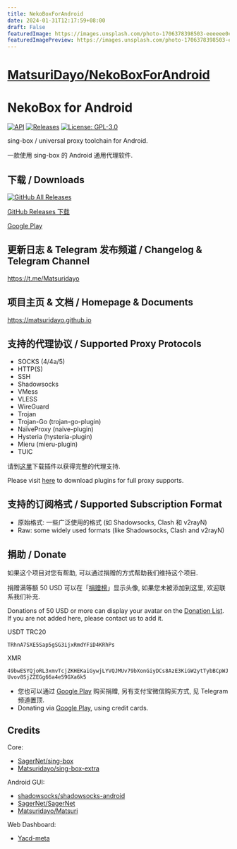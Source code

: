 ```yaml
---
title: NekoBoxForAndroid
date: 2024-01-31T12:17:59+08:00
draft: False
featuredImage: https://images.unsplash.com/photo-1706378398503-eeeeee0c1b16?ixid=M3w0NjAwMjJ8MHwxfHJhbmRvbXx8fHx8fHx8fDE3MDY2NzQ0OTF8&ixlib=rb-4.0.3
featuredImagePreview: https://images.unsplash.com/photo-1706378398503-eeeeee0c1b16?ixid=M3w0NjAwMjJ8MHwxfHJhbmRvbXx8fHx8fHx8fDE3MDY2NzQ0OTF8&ixlib=rb-4.0.3
---
```


# [MatsuriDayo/NekoBoxForAndroid](https://github.com/MatsuriDayo/NekoBoxForAndroid)

# NekoBox for Android

[![API](https://img.shields.io/badge/API-21%2B-brightgreen.svg?style=flat)](https://android-arsenal.com/api?level=21)
[![Releases](https://img.shields.io/github/v/release/MatsuriDayo/NekoBoxForAndroid)](https://github.com/MatsuriDayo/NekoBoxForAndroid/releases)
[![License: GPL-3.0](https://img.shields.io/badge/license-GPL--3.0-orange.svg)](https://www.gnu.org/licenses/gpl-3.0)

sing-box / universal proxy toolchain for Android.

一款使用 sing-box 的 Android 通用代理软件.

## 下载 / Downloads

[![GitHub All Releases](https://img.shields.io/github/downloads/Matsuridayo/NekoBoxForAndroid/total?label=downloads-total&logo=github&style=flat-square)](https://github.com/Matsuridayo/NekoBoxForAndroid/releases)

[GitHub Releases 下载](https://github.com/Matsuridayo/NekoBoxForAndroid/releases)

[Google Play](https://play.google.com/store/apps/details?id=moe.nb4a)

## 更新日志 & Telegram 发布频道 / Changelog & Telegram Channel

https://t.me/Matsuridayo

## 项目主页 & 文档 / Homepage & Documents

https://matsuridayo.github.io

## 支持的代理协议 / Supported Proxy Protocols

* SOCKS (4/4a/5)
* HTTP(S)
* SSH
* Shadowsocks
* VMess
* VLESS
* WireGuard
* Trojan
* Trojan-Go (trojan-go-plugin)
* NaïveProxy (naive-plugin)
* Hysteria (hysteria-plugin)
* Mieru (mieru-plugin)
* TUIC

请到[这里](https://matsuridayo.github.io/m-plugin/)下载插件以获得完整的代理支持.

Please visit [here](https://matsuridayo.github.io/m-plugin/) to download plugins for full proxy supports.

## 支持的订阅格式 / Supported Subscription Format

* 原始格式: 一些广泛使用的格式 (如 Shadowsocks, Clash 和 v2rayN)
* Raw: some widely used formats (like Shadowsocks, Clash and v2rayN)

## 捐助 / Donate

如果这个项目对您有帮助, 可以通过捐赠的方式帮助我们维持这个项目.

捐赠满等额 50 USD 可以在「[捐赠榜](https://mtrdnt.pages.dev/donation_list)」显示头像, 如果您未被添加到这里, 欢迎联系我们补充.

Donations of 50 USD or more can display your avatar on the [Donation List](https://mtrdnt.pages.dev/donation_list). If you are not added here, please contact us to add it.

USDT TRC20

`TRhnA7SXE5Sap5gSG3ijxRmdYFiD4KRhPs`

XMR

`49bwESYQjoRL3xmvTcjZKHEKaiGywjLYVQJMUv79bXonGiyDCs8AzE3KiGW2ytTybBCpWJUvov8SjZZEGg66a4e59GXa6k5`

* 您也可以通过 [Google Play](https://play.google.com/store/apps/details?id=moe.nb4a) 购买捐赠, 另有支付宝微信购买方式, 见 Telegram 频道置顶.
* Donating via [Google Play](https://play.google.com/store/apps/details?id=moe.nb4a), using credit cards.

## Credits

Core:
- [SagerNet/sing-box](https://github.com/SagerNet/sing-box)
- [Matsuridayo/sing-box-extra](https://github.com/MatsuriDayo/sing-box-extra)

Android GUI:
- [shadowsocks/shadowsocks-android](https://github.com/shadowsocks/shadowsocks-android)
- [SagerNet/SagerNet](https://github.com/SagerNet/SagerNet)
- [Matsuridayo/Matsuri](https://github.com/MatsuriDayo/Matsuri)

Web Dashboard:
- [Yacd-meta](https://github.com/MetaCubeX/Yacd-meta)
